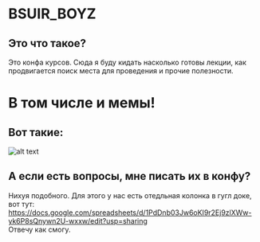 # BSUIR_BOYZ
## Это что такое?<br>  
Это конфа курсов. Сюда я буду кидать насколько готовы лекции, как продвигается поиск места для проведения и прочие полезности. <br>
# В том числе и мемы!<br>
## Вот такие:  <br>
![alt text](http://varabei.com/bsuir-tech-week/images/iceberg_2.jpg) 
## А если есть вопросы, мне писать их в конфу?<br>
Нихуя подобного. Для этого у нас есть отедльная колонка в гугл доке, вот тут:<br>
https://docs.google.com/spreadsheets/d/1PdDnb03Jw6oKI9r2Ej9zlXWw-yk6P8sQnywn2U-wxxw/edit?usp=sharing <br>
Отвечу как смогу.
